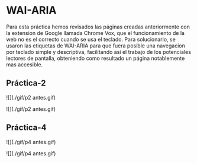 # WAI-ARIA

Para esta práctica hemos revisados las páginas creadas anteriormente con la extension de Google llamada Chrome Vox, que el funcionamiento de la web no es el correcto cuando se usa el teclado. Para solucionarlo, se usaron las etiquetas de WAI-ARIA para que fuera posible una navegacion por teclado simple y descriptiva, facilitando así el trabajo de los potenciales lectores de pantalla, obteniendo como resultado un página notablemente mas accesible.

## Práctica-2

![](./gif/p2 antes.gif)

![](./gif/p2 antes.gif)

## Práctica-4

![](./gif/p4 antes.gif)

![](./gif/p4 antes.gif)